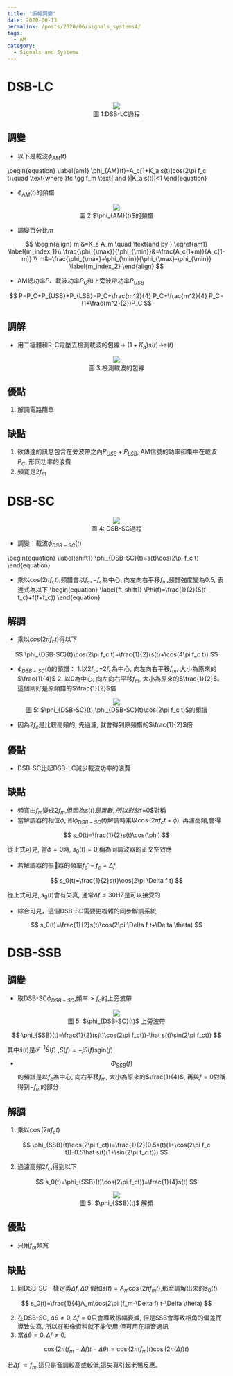 ```yaml
---
title: '振幅調變'
date: 2020-06-13
permalink: /posts/2020/06/signals_systems4/
tags:
  - AM
category:
  - Signals and Systems
---
```



# DSB-LC

<div style="text-align:center" id="image1"><img src="/images/signal/signal9.PNG" /><br>圖 1:DSB-LC過程</div>

## 調變
- 以下是載波$\phi_{AM}(t)$

\begin{equation} \label{am1}
\phi_{AM}(t)=A_c[1+K_a s(t)]cos(2\pi f_c t)\quad \text{where }fc \gg f_m \text{  and  }|K_a s(t)|<1
\end{equation}

- $\phi_{AM}(t)$的頻譜

<div style="text-align:center" id="image2"><img src="/images/signal/signal10.PNG" /><br>圖 2:$\phi_{AM}(t)$的頻譜</div>

- 調變百分比$m$

$$
\begin{align} 
m &=K_a A_m \quad \text{and by } \eqref{am1} \label{m_index_1}\\
\frac{\phi_{\max}}{\phi_{\min}}&=\frac{A_c(1+m)}{A_c(1-m)} \\
 m&=\frac{\phi_{\max}+\phi_{\min}}{\phi_{\max}-\phi_{\min}} \label{m_index_2}
\end{align}
$$

- AM總功率$P$、載波功率$P_C$和上旁波帶功率$P_{USB}$

$$
P=P_C+P_{USB}+P_{LSB}=P_C+\frac{m^2}{4} P_C+\frac{m^2}{4} P_C=(1+\frac{m^2}{2})P_C
$$


## 調解
- 用二極體和R-C電壓去檢測載波的包線-> $(1+K_a)s(t)$->$s(t)$

<div style="text-align:center" id="image3"><img src="/images/signal/signal8.PNG" /><br>圖 3:檢測載波的包線</div>

## 優點
1. 解調電路簡單

## 缺點
1. 欲傳達的訊息包含在旁波帶之內$P_{USB}+P_{LSB}$, AM信號的功率卻集中在載波$P_C$, 形同功率的浪費
2. 頻寛是$2f_m$

# DSB-SC

<div style="text-align:center" id="image4"><img src="/images/signal/signal11.PNG" /><br>圖 4: DSB-SC過程</div>

- 調變：載波$\phi_{DSB-SC}(t)$

\begin{equation} \label{shift1}
\phi_{DSB-SC}(t)=s(t)\cos(2\pi f_c t)
\end{equation}

- 乘以$cos(2\pi f_ct)$,頻譜會以$f_c,-f_c$為中心, 向左向右平移$f_m$,頻譜強度變為0.5, 表達式為以下
\begin{equation} \label{ft_shift1}
\Phi(f)=\frac{1}{2}(S(f-f_c)+f(f+f_c))
\end{equation}

## 解調

- 乘以$cos(2\pi f_c t)$得以下

$$
\phi_{DSB-SC}(t)\cos(2\pi f_c t)=\frac{1}{2}(s(t)+\cos(4\pi f_c t))
$$

- $\phi_{DSB-SC}(t)$的頻譜：
  1.以$2f_c,-2f_c$為中心, 向左向右平移$f_m$, 大小為原來的$\frac{1}{4}$
  2. 以$0$為中心, 向左向右平移$f_m$, 大小為原來的$\frac{1}{2}$。這個剛好是原頻譜的$\frac{1}{2}$倍

<div style="text-align:center" id="image5"><img src="/images/signal/signal12.PNG" /><br>圖 5: $\phi_{DSB-SC}(t),\phi_{DSB-SC}(t)\cos(2\pi f_c t)$的頻譜</div>

- 因為$2f_c$是比較高頻的, 先過濾, 就會得到原頻譜的$\frac{1}{2}$倍

## 優點
- DSB-SC比起DSB-LC減少載波功率的浪費

## 缺點
- 頻寬由$f_m$變成$2f_{m}$,但因為$s(t)是實數, 所以對於$f=0$對稱
- 當解調器的相位$\phi$, 即$\phi_{DSB-SC}(t)$解調時乘以$\cos(2\pi f_c t+\phi)$, 再濾高頻,會得

$$
s_0(t)=\frac{1}{2}s(t)\cos(\phi)
$$

從上式可見, 當$\phi=0$時, $s_0(t)=0$,稱為同調波器的正交空效應
- 若解調器的振𣿴器的頻率$f_c'-f_c=\Delta f$,

$$
s_0(t)=\frac{1}{2}s(t)\cos(2\pi \Delta f t)
$$

從上式可見, $s_0(t)$會有失真, 通常$\Delta f\leq 30\text{HZ}$是可以接受的

- 綜合可見，這個DSB-SC需要更複雜的同步解調系統

$$
s_0(t)=\frac{1}{2}s(t)\cos(2\pi \Delta f t+\Delta \theta)
$$

# DSB-SSB

## 調變
- 取DSB-SC$\phi_{DSB-SC}$,頻率$> f_c$的上旁波帶

<div style="text-align:center" id="image6"><img src="/images/signal/signal12.PNG" /><br>圖 5: $\phi_{DSB-SC}(t)$ 上旁波帶</div>

$$
\phi_{SSB}(t)=\frac{1}{2}(s(t)\cos(2\pi f_ct))-\hat s(t)\sin(2\pi f_ct))
$$

其中$\hat s(t)$是$\mathcal{F}^{-1}\hat S(f)$ ,$S(f)=-j S(f) \text{sgin}(f)$

- $$ \Phi_{SSB}(f)$$的頻譜是以$f_c$為中心, 向右平移$f_m$, 大小為原來的$\frac{1}{4}$, 再與$f=0$對稱得到$-f_m$的部分

## 解調

1. 乘以$\cos(2\pi f_ct)$

$$
\phi_{SSB}(t)\cos(2\pi f_ct))=\frac{1}{2}(0.5s(t)(1+\cos(2\pi f_c t))-0.5\hat s(t)(1+\sin(2\pi f_c t)))
$$

2. 過濾高頻$2f_c$,得到以下

$$
s_0(t)=\phi_{SSB}(t)\cos(2\pi f_ct))=\frac{1}{4}s(t)
$$

<div style="text-align:center" id="image7"><img src="/images/signal/signal13.PNG" /><br>圖 5: $\phi_{SSB}(t)$ 解頻</div>

## 優點
- 只用$f_m$頻寬

## 缺點
1. 同DSB-SC一樣定義$\Delta f , \Delta \theta$,假如$s(t)=A_m\cos(2\pi f_m t)$,那麽調解出來的$s_0(t)$

$$
s_0(t)=\frac{1}{4}A_m\cos(2\pi (f_m-\Delta f) t-\Delta \theta)
$$

2. 在DSB-SC, $\Delta \theta \neq 0,\Delta f=0$只會導致振幅衰減, 但是SSB會導致相角的偏差而導致失真, 所以在影像資料就不能使用,但可用在語音通訊
3. 當$\Delta \theta =0 ,\Delta f\neq 0$,

$$\cos(2\pi (f_m-\Delta f) t-\Delta \theta)=\cos(2\pi (f_m) t)\cos(2\pi (\Delta f) t)$$

若$\Delta f \	\propto f_m$,這只是音調較高或較低,這失真引起老鴨反應。

